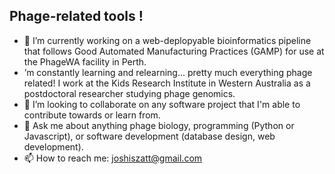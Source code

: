 ## Phage-related tools !
- 🔭 I’m currently working on a web-deplopyable bioinformatics pipeline that follows Good Automated Manufacturing Practices (GAMP) for use at the PhageWA facility in Perth.
- ’m constantly learning and relearning... pretty much everything phage related! I work at the Kids Research Institute in Western Australia as a postdoctoral researcher studying phage genomics.
- 👯 I’m looking to collaborate on any software project that I'm able to contribute towards or learn from.
- 💬 Ask me about anything phage biology, programming (Python or Javascript), or software development (database design, web development). 
- 📫 How to reach me: joshiszatt@gmail.com
